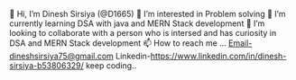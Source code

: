 👋 Hi, I’m Dinesh Sirsiya (@D1665)
👀 I’m interested in Problem solving 
🌱 I’m currently learning DSA with java and MERN Stack development 
💞️ I’m looking to collaborate with a person who is intersed and has curiosity in DSA and MERN Stack development 
📫 How to reach me ...
 Email-dineshsirsiya75@gmail.com
 Linkedin-https://www.linkedin.com/in/dinesh-sirsiya-b53806329/
keep coding..

<!---
D1665/D1665 is a ✨ special ✨ repository because its `README.md` (this file) appears on your GitHub profile.
You can click the Preview link to take a look at your changes.
--->
